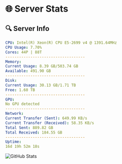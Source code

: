 # 🌐 Server Stats
## 🔍 Server Info
```yaml
CPU: Intel(R) Xeon(R) CPU E5-2699 v4 @ 1391.64MHz
CPU Usage: 7.70%
Cores: 44P | 88T
-----------------------------------
Memory:
Current Usage: 8.39 GB/503.74 GB
Available: 491.90 GB
-----------------------------------
Disk:
Current Usage: 30.13 GB/1.71 TB
Free: 1.60 TB
-----------------------------------
GPU:
No GPU detected
-----------------------------------
Network:
Current Transfer (Sent): 649.99 KB/s
Current Transfer (Received): 58.35 KB/s
Total Sent: 889.82 GB
Total Received: 184.55 GB
-----------------------------------
Uptime:
16d 19h 52m 18s
```
![GitHub Stats](https://img.shields.io/badge/Updated-2025-05-06_13:01:06-blue)
